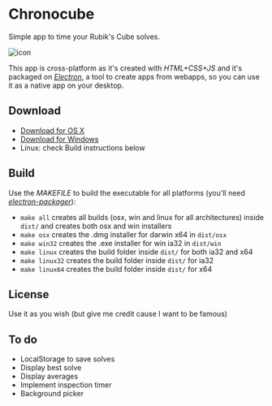 # Chronocube
Simple app to time your Rubik's Cube solves.

![icon](https://raw.githubusercontent.com/pablopunk/chronocube/master/img/icon200px.png)

This app is cross-platform as it's created with *HTML+CSS+JS* and it's packaged on *[Electron](https://github.com/atom/electron)*, a tool to create apps from webapps, so you can use it as a native app on your desktop.

## Download
- [Download for OS X](https://raw.githubusercontent.com/pablopunk/chronocube/master/dist/osx/Chronocube.dmg)
- [Download for Windows](https://raw.githubusercontent.com/pablopunk/chronocube/master/dist/win/Chronocube-Setup.exe)
- Linux: check Build instructions below

## Build
Use the *MAKEFILE* to build the executable for all platforms (you'll need *[electron-packager](https://github.com/maxogden/electron-packager)*):
- `make all` creates all builds (osx, win and linux for all architectures) inside `dist/` and creates both osx and win installers
- `make osx` creates the .dmg installer for darwin x64 in `dist/osx`
- `make win32` creates the .exe installer for win ia32 in `dist/win`
- `make linux` creates the build folder inside `dist/` for both ia32 and x64
- `make linux32` creates the build folder inside `dist/` for ia32
- `make linux64` creates the build folder inside `dist/` for x64

## License
Use it as you wish (but give me credit cause I want to be famous)

## To do
- LocalStorage to save solves
- Display best solve
- Display averages
- Implement inspection timer
- Background picker
